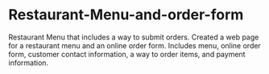 # Restaurant-Menu-and-order-form
Restaurant Menu that includes a way to submit orders.
Created a web page for a restaurant menu and an online order form. Includes menu, online order form, customer contact information, a way to order items, and payment information. 
